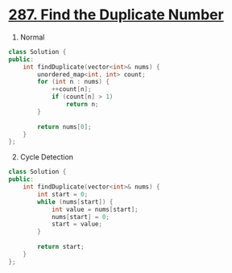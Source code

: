 # [287. Find the Duplicate Number](https://leetcode.com/problems/find-the-duplicate-number/)

1. Normal
```c++
class Solution {
public:
    int findDuplicate(vector<int>& nums) {
        unordered_map<int, int> count;
        for (int n : nums) {
            ++count[n];
            if (count[n] > 1)
                return n;
        }
        
        return nums[0];
    }
};
```

2. Cycle Detection
```c++
class Solution {
public:
    int findDuplicate(vector<int>& nums) {
        int start = 0;
        while (nums[start]) {
            int value = nums[start];
            nums[start] = 0;
            start = value;
        }
        
        return start;
    }
};
```